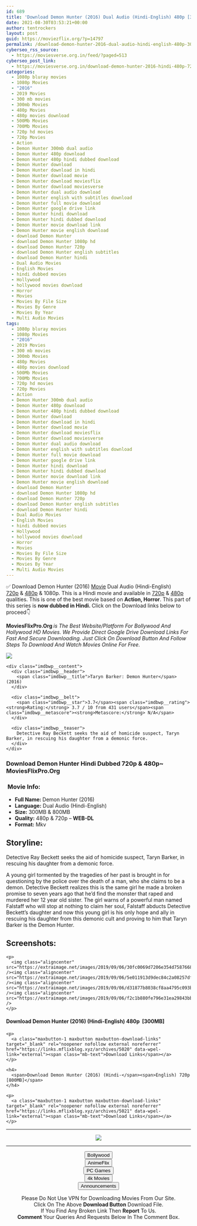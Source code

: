 ```yaml
---
id: 689
title: 'Download Demon Hunter (2016) Dual Audio (Hindi-English) 480p [300MB] || 720p [800MB]'
date: 2021-08-30T03:53:21+00:00
author: tentrockers
layout: post
guid: https://moviezflix.org/?p=14797
permalink: /download-demon-hunter-2016-dual-audio-hindi-english-480p-300mb-720p-800mb/
cyberseo_rss_source:
  - https://moviesverse.org.in/feed/?paged=513
cyberseo_post_link:
  - https://moviesverse.org.in/download-demon-hunter-2016-hindi-480p-720p/
categories:
  - 1080p bluray movies
  - 1080p Movies
  - "2016"
  - 2019 Movies
  - 300 mb movies
  - 300mb Movies
  - 480p Movies
  - 480p movies download
  - 500Mb Movies
  - 700Mb Movies
  - 720p hd movies
  - 720p Movies
  - Action
  - Demon Hunter 300mb dual audio
  - Demon Hunter 480p download
  - Demon Hunter 480p hindi dubbed download
  - Demon Hunter download
  - Demon Hunter download in hindi
  - Demon Hunter download movie
  - Demon Hunter download moviesflix
  - Demon Hunter download moviesverse
  - Demon Hunter dual audio download
  - Demon Hunter english with subtitles download
  - Demon Hunter full movie download
  - Demon Hunter google drive link
  - Demon Hunter hindi download
  - Demon Hunter hindi dubbed download
  - Demon Hunter movie download link
  - Demon Hunter movie english download
  - download Demon Hunter
  - download Demon Hunter 1080p hd
  - download Demon Hunter 720p
  - download Demon Hunter english subtitles
  - download Demon Hunter hindi
  - Dual Audio Movies
  - English Movies
  - hindi dubbed movies
  - Hollywood
  - hollywood movies download
  - Horror
  - Movies
  - Movies By File Size
  - Movies By Genre
  - Movies By Year
  - Multi Audio Movies
tags:
  - 1080p bluray movies
  - 1080p Movies
  - "2016"
  - 2019 Movies
  - 300 mb movies
  - 300mb Movies
  - 480p Movies
  - 480p movies download
  - 500Mb Movies
  - 700Mb Movies
  - 720p hd movies
  - 720p Movies
  - Action
  - Demon Hunter 300mb dual audio
  - Demon Hunter 480p download
  - Demon Hunter 480p hindi dubbed download
  - Demon Hunter download
  - Demon Hunter download in hindi
  - Demon Hunter download movie
  - Demon Hunter download moviesflix
  - Demon Hunter download moviesverse
  - Demon Hunter dual audio download
  - Demon Hunter english with subtitles download
  - Demon Hunter full movie download
  - Demon Hunter google drive link
  - Demon Hunter hindi download
  - Demon Hunter hindi dubbed download
  - Demon Hunter movie download link
  - Demon Hunter movie english download
  - download Demon Hunter
  - download Demon Hunter 1080p hd
  - download Demon Hunter 720p
  - download Demon Hunter english subtitles
  - download Demon Hunter hindi
  - Dual Audio Movies
  - English Movies
  - hindi dubbed movies
  - Hollywood
  - hollywood movies download
  - Horror
  - Movies
  - Movies By File Size
  - Movies By Genre
  - Movies By Year
  - Multi Audio Movies
---
```

<div class="thecontent clearfix">
  <p>
    ✅ Download Demon Hunter (2016) <a href="https://moviesverse.org.in/category/movies/" data-wpel-link="internal">Movie</a> Dual Audio (Hindi-English) <a href="https://moviesverse.org.in/720p-movies/" data-wpel-link="internal">720p</a>&nbsp;&&nbsp;<a href="https://moviesverse.org.in/480p-movies/" data-wpel-link="internal">480p</a> & 1080p. This is a Hindi movie and available in <a href="https://moviesverse.org.in/720p-movies/" data-wpel-link="internal">720p</a>&nbsp;&&nbsp;<a href="https://moviesverse.org.in/480p-movies/" data-wpel-link="internal">480p</a> qualities. This is one of the best movie based on <strong>Action, Horror</strong>. This part of this series is <strong>now dubbed in <span>Hindi.&nbsp;</span></strong><span>Click on the Download links below to proceed👇</span>
  </p>
  
  <p>
    <strong><span>MoviesFlixPro.Org&nbsp;</span></strong><em>is The Best Website/Platform For Bollywood And Hollywood HD Movies. We Provide Direct Google Drive Download Links For Fast And Secure Downloading. Just Click On Download Button And Follow Steps To&nbsp;Download And Watch Movies Online For Free.</em>
  </p>
  
  <div class="imdbwp imdbwp--movie dark">
    <div class="imdbwp__thumb">
      <a class="imdbwp__link" target="_blank" title="Taryn Barker: Demon Hunter" href="https://www.imdb.com/title/tt2375585/" rel="nofollow external noopener noreferrer" data-wpel-link="external"><img class="imdbwp__img" src="https://m.media-amazon.com/images/M/MV5BY2NkMzViNjUtMmM5ZC00Y2U0LTk3Y2QtZWVlODdlMjJjNDg3XkEyXkFqcGdeQXVyMTg0MTI3Mg@@._V1_SX300.jpg" /></a>
    </div>
    
    <div class="imdbwp__content">
      <div class="imdbwp__header">
        <span class="imdbwp__title">Taryn Barker: Demon Hunter</span> (2016)
      </div>
      
      <div class="imdbwp__belt">
        <span class="imdbwp__star">3.7</span><span class="imdbwp__rating"><strong>Rating:</strong> 3.7 / 10 from 431 users</span><span class="imdbwp__metascore"><strong>Metascore:</strong> N/A</span>
      </div>
      
      <div class="imdbwp__teaser">
        Detective Ray Beckett seeks the aid of homicide suspect, Taryn Barker, in rescuing his daughter from a demonic force.
      </div>
    </div>
  </div>
  
  <h3>
    <span>Download Demon Hunter Hindi Dubbed 720p & 480p~ MoviesFlixPro.Org</span>
  </h3>
  
  <h3>
    <span>&nbsp;Movie Info:&nbsp;</span>
  </h3>
  
  <ul>
    <li>
      <strong>Full Name: </strong>Demon Hunter (2016)
    </li>
    <li>
      <strong>Language:</strong> Dual Audio (Hindi-English)
    </li>
    <li>
      <strong>Size:</strong> 300MB & 800MB
    </li>
    <li>
      <strong>Quality:</strong> 480p & 720p – <span><strong>WEB-DL</strong></span>
    </li>
    <li>
      <strong>Format:</strong>&nbsp;Mkv
    </li>
  </ul>
  
  <h2>
    <span>Storyline:</span>
  </h2>
  
  <p>
    Detective Ray Beckett seeks the aid of homicide suspect, Taryn Barker, in rescuing his daughter from a demonic force.
  </p>
  
  <div>
    A young girl tormented by the tragedies of her past is brought in for questioning by the police over the death of a man, who she claims to be a demon. Detective Beckett realizes this is the same girl he made a broken promise to seven years ago that he’d find the monster that raped and murdered her 12 year old sister. The girl warns of a powerful man named Falstaff who will stop at nothing to claim her soul, Falstaff abducts Detective Beckett’s daughter and now this young girl is his only hope and ally in rescuing his daughter from this demonic cult and proving to him that Taryn Barker is the Demon Hunter.
  </div>
  
  <div class="summary_text">
    <h2>
      <span>Screenshots:</span>
    </h2>
    
    <p>
      <img class="aligncenter" src="https://extraimage.net/images/2019/09/06/30fc0069d7206e354d75876682ac0f4e.jpg" /><img class="aligncenter" src="https://extraimage.net/images/2019/09/06/5e011913d9dec84c2a08257dfb789bf8.jpg" /><img class="aligncenter" src="https://extraimage.net/images/2019/09/06/d31877b8038cf8aa4795c093b06801d6.jpg" /><img class="aligncenter" src="https://extraimage.net/images/2019/09/06/f2c1b880fe796e31ea29843bb32c5632.jpg" />
    </p>
  </div>
  
  <div class="inline canwrap">
    <h4>
      <span>Download Demon Hunter (2016) (Hindi-English) </span><span>480p&nbsp; [300MB]</span>
    </h4>
    
    <p>
      <a class="maxbutton-1 maxbutton maxbutton-download-links" target="_blank" rel="noopener nofollow external noreferrer" href="https://links.mflixblog.xyz/archives/5020" data-wpel-link="external"><span class="mb-text">Download Links</span></a>
    </p>
    
    <h4>
      <span>Download Demon Hunter (2016) (Hindi-</span><span>English) 720p [800MB]</span>
    </h4>
    
    <p>
      <a class="maxbutton-1 maxbutton maxbutton-download-links" target="_blank" rel="noopener nofollow external noreferrer" href="https://links.mflixblog.xyz/archives/5021" data-wpel-link="external"><span class="mb-text">Download Links</span></a>
    </p>
  </div>
</div>

<center>
  </p> 
  
  <hr />
  
  <p>
    <a href="http://gdrivepro.xyz/join.php" data-wpel-link="external" target="_blank" rel="nofollow external noopener noreferrer"><img src="https://i.imgur.com/FhMdWdW.png" /></a>
  </p>
  
  <hr />
  
  <p>
    <a href="https://dogemovies.xyz" target="_blank" data-wpel-link="external" rel="nofollow external noopener noreferrer"><button class="button button5">Bollywood</button></a><br /> <a href="https://animeflix.in" target="_blank" data-wpel-link="external" rel="nofollow external noopener noreferrer"><button class="button button5">AnimeFlix</button></a><br /> <a href="https://gamesflix.net/" target="_blank" data-wpel-link="external" rel="nofollow external noopener noreferrer"><button class="button button5">PC Games</button></a><br /> <a href="https://uhdmovies.in" target="_blank" data-wpel-link="external" rel="nofollow external noopener noreferrer"><button class="button button5">4k Movies</button></a><br /> <a href="https://moviesverse.org.in/announcements/" target="_blank" data-wpel-link="internal" rel="noopener"><button class="button button5">Announcements</button></a>
  </p>
  
  <div class="alert alert-danger">
    Please Do Not Use VPN for Downloading Movies From Our Site.
  </div>
  
  <div class="alert alert-success">
    Click On The Above <strong>Download Button</strong> Download File.
  </div>
  
  <div class="alert alert-warning">
    If You Find Any Broken Link Then <strong>Report</strong> To Us.
  </div>
  
  <div class="alert alert-info">
    <strong>Comment</strong> Your Queries And Requests Below In The Comment Box.
  </div>
  
  <p>
    </center>
  </p>